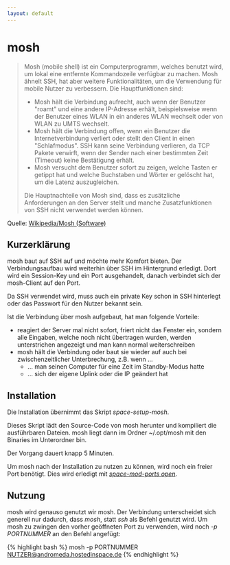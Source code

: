 ```yaml
---
layout: default
---
```

# mosh

> Mosh (mobile shell) ist ein Computerprogramm, welches benutzt wird, um lokal eine entfernte Kommandozeile verfügbar zu machen. Mosh ähnelt SSH, hat aber weitere Funktionalitäten, um die Verwendung für mobile Nutzer zu verbessern. Die Hauptfunktionen sind:
>
> * Mosh hält die Verbindung aufrecht, auch wenn der Benutzer "roamt" und eine andere IP-Adresse erhält, beispielsweise wenn der Benutzer eines WLAN in ein anderes WLAN wechselt oder von WLAN zu UMTS wechselt.
> * Mosh hält die Verbindung offen, wenn ein Benutzer die Internetverbindung verliert oder stellt den Client in einen "Schlafmodus". SSH kann seine Verbindung verlieren, da TCP Pakete verwirft, wenn der Sender nach einer bestimmten Zeit (Timeout) keine Bestätigung erhält.
> * Mosh versucht dem Benutzer sofort zu zeigen, welche Tasten er getippt hat und welche Buchstaben und Wörter er gelöscht hat, um die Latenz auszugleichen.
>
> Die Hauptnachteile von Mosh sind, dass es zusätzliche Anforderungen an den Server stellt und manche Zusatzfunktionen von SSH nicht verwendet werden können.

Quelle: [Wikipedia/Mosh (Software)](https://de.wikipedia.org/wiki/Mosh_%28Software%29)

## Kurzerklärung
mosh baut auf SSH auf und möchte mehr Komfort bieten. Der Verbindungsaufbau wird weiterhin über SSH im Hintergrund erledigt. Dort wird ein Session-Key und ein Port ausgehandelt, danach verbindet sich der mosh-Client auf den Port.

Da SSH verwendet wird, muss auch ein private Key schon in SSH hinterlegt oder das Passwort für den Nutzer bekannt sein.

Ist die Verbindung über mosh aufgebaut, hat man folgende Vorteile:

  * reagiert der Server mal nicht sofort, friert nicht das Fenster ein, sondern alle Eingaben, welche noch nicht übertragen wurden, werden unterstrichen angezeigt und man kann normal weiterschreiben
  * mosh hält die Verbindung oder baut sie wieder auf auch bei zwischenzeitlicher Unterbrechung, z.B. wenn ...
    * ... man seinen Computer für eine Zeit im Standby-Modus hatte
    * ... sich der eigene Uplink oder die IP geändert hat


## Installation
Die Installation übernimmt das Skript *space-setup-mosh*.

Dieses Skript lädt den Source-Code von mosh herunter und kompiliert die ausführbaren Dateien. mosh liegt dann im Ordner ~/.opt/mosh mit den Binaries im Unterordner bin.

Der Vorgang dauert knapp 5 Minuten.

Um mosh nach der Installation zu nutzen zu können, wird noch ein freier Port benötigt. Dies wird erledigt mit *[space-mod-ports open](/knowledge/space-mod-ports/)*.

## Nutzung
mosh wird genauso genutzt wir mosh. Der Verbindung unterscheidet sich generell nur dadurch, dass *mosh*, statt *ssh* als Befehl genutzt wird. Um mosh zu zwingen den vorher geöffneten Port zu verwenden, wird noch *-p PORTNUMMER* an den Befehl angefügt:

{% highlight bash %}
mosh -p PORTNUMMER NUTZER@andromeda.hostedinspace.de
{% endhighlight %}
